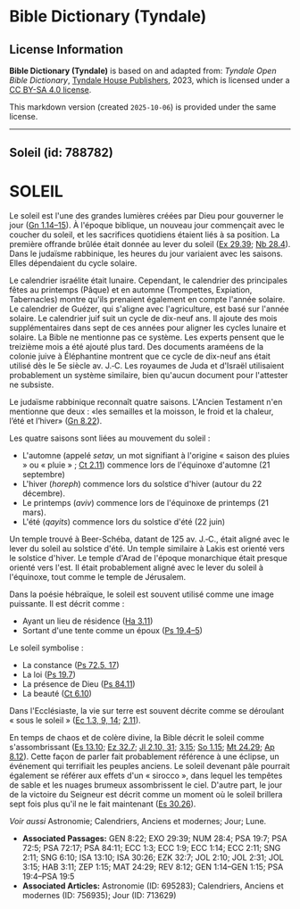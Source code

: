 # Bible Dictionary (Tyndale)

## License Information

**Bible Dictionary (Tyndale)** is based on and adapted from: _Tyndale Open Bible Dictionary_, [Tyndale House Publishers](https://tyndaleopenresources.com/), 2023, which is licensed under a [CC BY-SA 4.0 license](https://creativecommons.org/licenses/by-sa/4.0/legalcode.en).

This markdown version (created `2025-10-06`) is provided under the same license.



--------------------------------

## Soleil (id: 788782)

SOLEIL
======

Le soleil est l'une des grandes lumières créées par Dieu pour gouverner le jour ([Gn 1\.14–15](https://ref.ly/Gen1:14-Gen1:15)). À l'époque biblique, un nouveau jour commençait avec le coucher du soleil, et les sacrifices quotidiens étaient liés à sa position. La première offrande brûlée était donnée au lever du soleil ([Ex 29\.39](https://ref.ly/Exod29:39); [Nb 28\.4](https://ref.ly/Num28:4)). Dans le judaïsme rabbinique, les heures du jour variaient avec les saisons. Elles dépendaient du cycle solaire.

Le calendrier israélite était lunaire. Cependant, le calendrier des principales fêtes au printemps (Pâque) et en automne (Trompettes, Expiation, Tabernacles) montre qu'ils prenaient également en compte l'année solaire. Le calendrier de Guézer, qui s'aligne avec l'agriculture, est basé sur l'année solaire. Le calendrier juif suit un cycle de dix\-neuf ans. Il ajoute des mois supplémentaires dans sept de ces années pour aligner les cycles lunaire et solaire. La Bible ne mentionne pas ce système. Les experts pensent que le treizième mois a été ajouté plus tard. Des documents araméens de la colonie juive à Éléphantine montrent que ce cycle de dix\-neuf ans était utilisé dès le 5e siècle av. J.‑C. Les royaumes de Juda et d'Israël utilisaient probablement un système similaire, bien qu'aucun document pour l'attester ne subsiste.

Le judaïsme rabbinique reconnaît quatre saisons. L'Ancien Testament n'en mentionne que deux : «les semailles et la moisson, le froid et la chaleur, l’été et l’hiver» ([Gn 8\.22](https://ref.ly/Gen8:22)).

Les quatre saisons sont liées au mouvement du soleil :

* L'automne (appelé *setav,* un mot signifiant à l'origine « saison des pluies » ou « pluie » ; [Ct 2\.11](https://ref.ly/Song2:11)) commence lors de l'équinoxe d'automne (21 septembre)
* L'hiver (*horeph*) commence lors du solstice d'hiver (autour du 22 décembre).
* Le printemps (*aviv*) commence lors de l'équinoxe de printemps (21 mars).
* L'été (*qayits*) commence lors du solstice d'été (22 juin)

Un temple trouvé à Beer\-Schéba, datant de 125 av. J.‑C., était aligné avec le lever du soleil au solstice d'été. Un temple similaire à Lakis est orienté vers le solstice d'hiver. Le temple d'Arad de l'époque monarchique était presque orienté vers l'est. Il était probablement aligné avec le lever du soleil à l'équinoxe, tout comme le temple de Jérusalem.

Dans la poésie hébraïque, le soleil est souvent utilisé comme une image puissante. Il est décrit comme :

* Ayant un lieu de résidence ([Ha 3\.11](https://ref.ly/Hab3:11))
* Sortant d'une tente comme un époux ([Ps 19\.4–5](https://ref.ly/Ps19:4-Ps19:5))

Le soleil symbolise :

* La constance ([Ps 72\.5, 17](https://ref.ly/Ps72:5))
* La loi ([Ps 19\.7](https://ref.ly/Ps19:7))
* La présence de Dieu ([Ps 84\.11](https://ref.ly/Ps84:11))
* La beauté ([Ct 6\.10](https://ref.ly/Song6:10))

Dans l'Ecclésiaste, la vie sur terre est souvent décrite comme se déroulant « sous le soleil » ([Ec 1\.3, 9, 14](https://ref.ly/Eccl1:3); [2\.11](https://ref.ly/Eccl2:11)).

En temps de chaos et de colère divine, la Bible décrit le soleil comme s'assombrissant ([Es 13\.10](https://ref.ly/Isa13:10); [Ez 32\.7](https://ref.ly/Ezek32:7); [Jl 2\.10, 31](https://ref.ly/Joel2:10); [3\.15](https://ref.ly/Joel3:15); [So 1\.15](https://ref.ly/Zeph1:15); [Mt 24\.29](https://ref.ly/Matt24:29); [Ap 8\.12](https://ref.ly/Rev8:12)). Cette façon de parler fait probablement référence à une éclipse, un événement qui terrifiait les peuples anciens. Le soleil devenant pâle pourrait également se référer aux effets d'un « sirocco », dans lequel les tempêtes de sable et les nuages brumeux assombrissent le ciel. D'autre part, le jour de la victoire du Seigneur est décrit comme un moment où le soleil brillera sept fois plus qu'il ne le fait maintenant ([Es 30\.26](https://ref.ly/Isa30:26)).

*Voir aussi* Astronomie; Calendriers, Anciens et modernes; Jour; Lune.

* **Associated Passages:** GEN 8:22; EXO 29:39; NUM 28:4; PSA 19:7; PSA 72:5; PSA 72:17; PSA 84:11; ECC 1:3; ECC 1:9; ECC 1:14; ECC 2:11; SNG 2:11; SNG 6:10; ISA 13:10; ISA 30:26; EZK 32:7; JOL 2:10; JOL 2:31; JOL 3:15; HAB 3:11; ZEP 1:15; MAT 24:29; REV 8:12; GEN 1:14–GEN 1:15; PSA 19:4–PSA 19:5
* **Associated Articles:** Astronomie (ID: 695283); Calendriers, Anciens et modernes (ID: 756935); Jour (ID: 713629)

